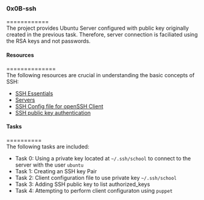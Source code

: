 ### 0x0B-ssh
============     
The project provides Ubuntu Server configured with public key originally created in the previous task. Therefore, server connection is faciliated using the RSA keys and not passwords.     

#### Resources  
==============      
The following resources are crucial in understanding the basic concepts of SSH:     
* [SSH Essentials](https://www.digitalocean.com/community/tutorials/ssh-essentials-working-with-ssh-servers-clients-and-keys)     
* [Servers](https://en.wikipedia.org/wiki/Server_%28computing%29#Hardware_requirement)      
* [SSH Config file for openSSH Client](https://www.ssh.com/academy/ssh/config)    
* [SSH public key authentication](https://www.ssh.com/academy/ssh/public-key-authentication)    


#### Tasks   
==========    
The following tasks are included:     
* Task 0: Using a private key located at `~/.ssh/school` to connect to the server with the user `ubuntu`     
* Task 1: Creating an SSH key Pair
* Task 2: Client configuration file to use private key `~/.ssh/school`   
* Task 3: Adding SSH public key to list authorized_keys    
* Task 4: Attempting to perform client configuraton using `puppet`     
